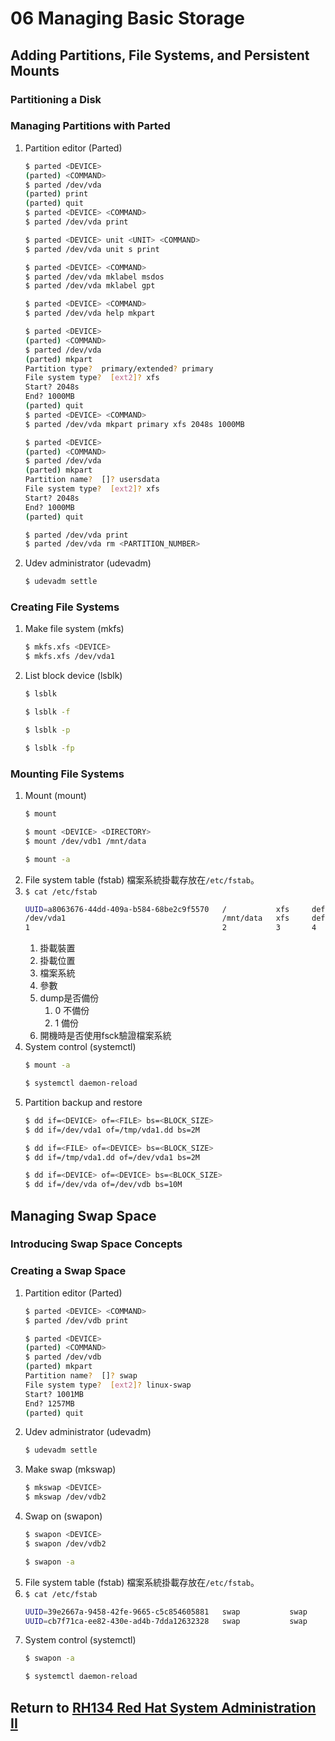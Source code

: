 # 06 Managing Basic Storage
## Adding Partitions, File Systems, and Persistent Mounts
### Partitioning a Disk
### Managing Partitions with Parted
1. Partition editor (Parted)
    ```bash
    $ parted <DEVICE>
    (parted) <COMMAND>
    $ parted /dev/vda
    (parted) print
    (parted) quit
    $ parted <DEVICE> <COMMAND>
    $ parted /dev/vda print
    ```
    ```bash
    $ parted <DEVICE> unit <UNIT> <COMMAND>
    $ parted /dev/vda unit s print
    ```
    ```bash
    $ parted <DEVICE> <COMMAND>
    $ parted /dev/vda mklabel msdos
    $ parted /dev/vda mklabel gpt
    ```
    ```bash
    $ parted <DEVICE> <COMMAND>
    $ parted /dev/vda help mkpart
    ```
    ```bash
    $ parted <DEVICE>
    (parted) <COMMAND>
    $ parted /dev/vda
    (parted) mkpart
    Partition type?  primary/extended? primary
    File system type?  [ext2]? xfs
    Start? 2048s
    End? 1000MB
    (parted) quit
    $ parted <DEVICE> <COMMAND>
    $ parted /dev/vda mkpart primary xfs 2048s 1000MB
    ```
    ```bash
    $ parted <DEVICE>
    (parted) <COMMAND>
    $ parted /dev/vda
    (parted) mkpart
    Partition name?  []? usersdata
    File system type?  [ext2]? xfs
    Start? 2048s
    End? 1000MB
    (parted) quit
    ```
    ```bash
    $ parted /dev/vda print
    $ parted /dev/vda rm <PARTITION_NUMBER>
    ```
2. Udev administrator (udevadm)
    ```bash
    $ udevadm settle
    ```
### Creating File Systems
1. Make file system (mkfs)
    ```bash
    $ mkfs.xfs <DEVICE>
    $ mkfs.xfs /dev/vda1
    ```
2. List block device (lsblk)
    ```bash
    $ lsblk
    ```
    ```bash
    $ lsblk -f
    ```
    ```bash
    $ lsblk -p
    ```
    ```bash
    $ lsblk -fp
    ```
### Mounting File Systems
1. Mount (mount)
    ```bash
    $ mount
    ```
    ```bash
    $ mount <DEVICE> <DIRECTORY>
    $ mount /dev/vdb1 /mnt/data
    ```
    ```bash
    $ mount -a
    ```
2. File system table (fstab)
    檔案系統掛載存放在`/etc/fstab`。
3. `$ cat /etc/fstab`
    ```bash
    UUID=a8063676-44dd-409a-b584-68be2c9f5570   /           xfs     defaults    0 0
    /dev/vda1                                   /mnt/data   xfs     defaults    0 0
    1                                           2           3       4           5 6
    ```
    1. 掛載裝置
    2. 掛載位置
    3. 檔案系統
    4. 參數
    5. dump是否備份
        1. 0 不備份
        2. 1 備份
    6. 開機時是否使用fsck驗證檔案系統
5. System control (systemctl)
    ```bash
    $ mount -a
    ```
    ```bash
    $ systemctl daemon-reload
    ```
6. Partition backup and restore
    ```bash
    $ dd if=<DEVICE> of=<FILE> bs=<BLOCK_SIZE>
    $ dd if=/dev/vda1 of=/tmp/vda1.dd bs=2M
    ```
    ```bash
    $ dd if=<FILE> of=<DEVICE> bs=<BLOCK_SIZE>
    $ dd if=/tmp/vda1.dd of=/dev/vda1 bs=2M
    ```
    ```bash
    $ dd if=<DEVICE> of=<DEVICE> bs=<BLOCK_SIZE>
    $ dd if=/dev/vda of=/dev/vdb bs=10M
    ```
## Managing Swap Space
### Introducing Swap Space Concepts
### Creating a Swap Space
1. Partition editor (Parted)
    ```bash
    $ parted <DEVICE> <COMMAND>
    $ parted /dev/vdb print
    ```
    ```bash
    $ parted <DEVICE>
    (parted) <COMMAND>
    $ parted /dev/vdb
    (parted) mkpart
    Partition name?  []? swap
    File system type?  [ext2]? linux-swap
    Start? 1001MB
    End? 1257MB
    (parted) quit
    ```
2. Udev administrator (udevadm)
    ```bash
    $ udevadm settle
    ```
3. Make swap (mkswap)
    ```bash
    $ mkswap <DEVICE>
    $ mkswap /dev/vdb2
    ```
4. Swap on (swapon)
    ```bash
    $ swapon <DEVICE>
    $ swapon /dev/vdb2
    ```
    ```bash
    $ swapon -a
    ```
5. File system table (fstab)
    檔案系統掛載存放在`/etc/fstab`。
6. `$ cat /etc/fstab`
    ```bash
    UUID=39e2667a-9458-42fe-9665-c5c854605881   swap           swap     defaults    0 0
    UUID=cb7f71ca-ee82-430e-ad4b-7dda12632328   swap           swap     pri=10      0 0
    ```
7. System control (systemctl)
    ```bash
    $ swapon -a
    ```
    ```bash
    $ systemctl daemon-reload
    ```
## Return to [RH134 Red Hat System Administration II](/rh134_red_hat_system_administration_ii/README.md)
